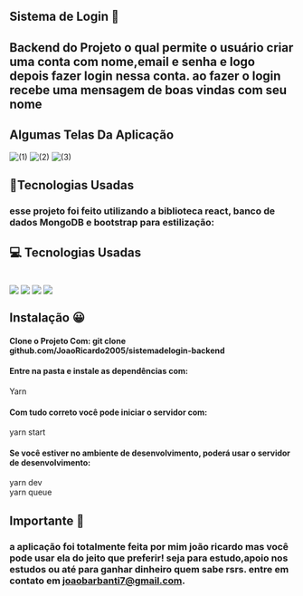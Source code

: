 ## Sistema de Login 📱

## Backend do Projeto o qual permite o usuário criar uma conta com nome,email e senha e logo depois fazer login nessa conta. ao fazer o login recebe uma mensagem de boas vindas com seu nome
## Algumas Telas Da Aplicação
![(1)](https://user-images.githubusercontent.com/92438875/206585753-6ac88e36-60b4-4437-81b1-bdfa966f46af.png)
![(2)](https://user-images.githubusercontent.com/92438875/206585785-f3eea816-b0ec-48f1-b47c-365795928bd7.png)
![(3)](https://user-images.githubusercontent.com/92438875/206585820-a9889cb9-c85c-47e0-9cea-76598a74a9e0.png)





## 🚀Tecnologias Usadas


### esse projeto foi feito utilizando a biblioteca react, banco de dados MongoDB e bootstrap para estilização:

## 💻 Tecnologias Usadas
<div style="display: inline_block"><br/>
<img align="center" src="https://img.shields.io/badge/JavaScript-323330?style=for-the-badge&logo=javascript&logoColor=F7DF1E">
<img align="center" src="https://img.shields.io/badge/Node.js-43853D?style=for-the-badge&logo=node.js&logoColor=white">
<img align="center" src="https://img.shields.io/badge/React-20232A?style=for-the-badge&logo=react&logoColor=61DAFB">
<img align="center" src="https://img.shields.io/badge/MongoDB-4EA94B?style=for-the-badge&logo=mongodb&logoColor=white">
</div>

## Instalação 😀 

#### Clone o Projeto Com: git clone github.com/JoaoRicardo2005/sistemadelogin-backend </br>

#### Entre na pasta e instale as dependências com: 
 Yarn
#### Com tudo correto você pode iniciar o servidor com:
yarn start
#### Se você estiver no ambiente de desenvolvimento, poderá usar o servidor de desenvolvimento:
yarn dev</br>
yarn queue
## Importante 💛

### a aplicação foi totalmente feita por mim joão ricardo mas você pode usar ela do jeito que preferir! seja para estudo,apoio nos estudos ou até para ganhar dinheiro quem sabe rsrs. entre em contato em joaobarbanti7@gmail.com.
</div>
